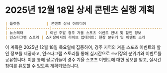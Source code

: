 # 2025년 12월 18일 상세 콘텐츠 실행 계획

```markdown
| 플랫폼            | 콘텐츠 상세 아이디어                                              | 핵심 메시지/해시태그                 |
|-------------------|------------------------------------------------------------------|--------------------------------------|
| 뉴스레터          | 이번 주말 경주 겨울 스포츠 이벤트 안내 및 할인 정보              | #겨울이벤트 #경주할인                |
| 인스타그램 스토리 | 스키장에서의 라이브 업데이트: 현장 분위기 및 이벤트 소개          | #라이브 #경주스키장                  |
```

이 계획은 2025년 12월 18일 목요일에 집중하여, 경주 지역의 겨울 스포츠 이벤트와 할인 정보를 제공하고, 인스타그램 스토리를 통해 실시간으로 스키장의 분위기와 이벤트를 공유합니다. 이를 통해 팔로워들이 경주 겨울 스포츠 이벤트에 대한 정보를 얻고, 실시간 참여를 유도할 수 있도록 계획되었습니다.